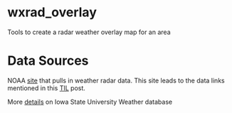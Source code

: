 # wxrad_overlay
Tools to create a radar weather overlay map for an area


# Data Sources  
NOAA [site](https://www.ncei.noaa.gov/maps/radar/) that pulls in weather radar data. This site leads to the data links mentioned in this [TIL](https://copaseticflow.blogspot.com/2024/02/things-i-learned-making-gifs-with.html) post.  
  
More [details](https://mesonet.agron.iastate.edu/ogc/) on Iowa State University Weather database
